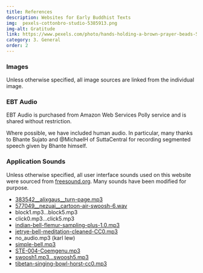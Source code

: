 ```yaml
---
title: References
description: Websites for Early Buddhist Texts
img:  pexels-cottonbro-studio-5385913.png
img-alt: Gratitude
link: https://www.pexels.com/photo/hands-holding-a-brown-prayer-beads-5385913/
category: 3. General
order: 2
---
```


### Images

Unless otherwise specified, all image sources are linked from the individual image.

### EBT Audio

EBT Audio is purchased from Amazon Web Services Polly service and
is shared without restriction.

Where possible, we have included human audio. In particular, many thanks to Bhante Sujato and @MichaelH of SuttaCentral for recording segmented speech given by Bhante himself.

### Application Sounds

Unless otherwise specified, all user interface sounds used on this website
were sourced from [freesound.org](https://freesound.org/search/?q=click).
Many sounds have been modified for purpose.

* [383542__alixgaus__turn-page.mp3](https://freesound.org/people/alixgaus/sounds/383542/)
* [577049__nezuai__cartoon-air-swoosh-6.wav](https://freesound.org/people/nezuai/sounds/577049/)
* block1.mp3...block5.mp3
* click0.mp3...click5.mp3
* [indian-bell-flemur-sampling-plus-1.0.mp3](https://freesound.org/people/nezuai/sounds/577049/)
* [jetrye-bell-meditation-cleaned-CC0.mp3](https://freesound.org/people/JetRye/sounds/140128/)
* no_audio.mp3 (karl lew)
* [simple-bell.mp3](https://freesound.org/people/Erratic/sounds/221/)
* [STE-004-Coemgenu.mp3](https://discourse.suttacentral.net/t/suttacentral-voice-v1-0-0-released/11844/227)
* [swoosh1.mp3...swoosh5.mp3](https://freesound.org/people/nezuai/sounds/577049/)
* [tibetan-singing-bowl-horst-cc0.mp3](https://freesound.org/people/the_very_Real_Horst/packs/12242/)
